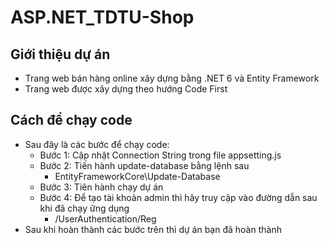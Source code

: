 # ASP.NET_TDTU-Shop
## Giới thiệu dự án 
- Trang web bán hàng online xây dựng bằng .NET 6 và Entity Framework
- Trang web được xây dựng theo hướng Code First
## Cách để chạy code 
- Sau đây là các bước để chạy code:
  - Bước 1: Cập nhật Connection String trong file appsetting.js
  - Bước 2: Tiến hành update-database bằng lệnh sau
    - EntityFrameworkCore\Update-Database
  - Bước 3: Tiên hành chạy dự án
  - Bước 4: Để tạo tài khoản admin thì hãy truy cập vào đường dẫn sau khi đã chạy ững dụng
    - /UserAuthentication/Reg
- Sau khi hoàn thành các bước trên thì dự án bạn đã hoàn thành

